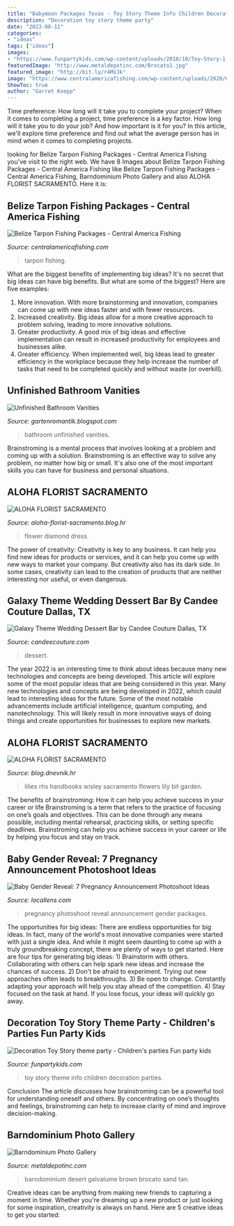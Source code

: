 ```yaml
---
title: "Babymoon Packages Texas - Toy Story Theme Info Children Decoration Parties"
description: "Decoration toy story theme party"
date: "2023-08-11"
categories:
- "ideas"
tags: ["ideas"]
images:
- "https://www.funpartykids.com/wp-content/uploads/2018/10/Toy-Story-1-2016-1.jpg"
featuredImage: "http://www.metaldepotinc.com/Brocato1.jpg"
featured_image: "http://bit.ly/r4MVJk"
image: "https://www.centralamericafishing.com/wp-content/uploads/2020/09/904506_563017060385030_417970945_o-1024x683.jpg"
ShowToc: true
author: "Garret Koepp"
---
```



Time preference: How long will it take you to complete your project?
When it comes to completing a project, time preference is a key factor. How long will it take you to do your job? And how important is it for you? In this article, we'll explore time preference and find out what the average person has in mind when it comes to completing projects.

	

		
looking for Belize Tarpon Fishing Packages - Central America Fishing you've visit to the right web. We have 8 Images about Belize Tarpon Fishing Packages - Central America Fishing like Belize Tarpon Fishing Packages - Central America Fishing, Barndominium Photo Gallery and also ALOHA FLORIST SACRAMENTO. Here it is:
		
    
## Belize Tarpon Fishing Packages - Central America Fishing

<img loading=lazy src="https://www.centralamericafishing.com/wp-content/uploads/2020/09/904506_563017060385030_417970945_o-1024x683.jpg" onerror="this.onerror=null;this.src='https://tse3.mm.bing.net/th?id=OIP.2JhiOhiHfLrABD9b37gzRQHaE8&amp;pid=15.1';" alt="Belize Tarpon Fishing Packages - Central America Fishing">

_Source: centralamericafishing.com_

>tarpon fishing. 

	

What are the biggest benefits of implementing big ideas?
It's no secret that big ideas can have big benefits. But what are some of the biggest? Here are five examples: 
1. More innovation. With more brainstorming and innovation, companies can come up with new ideas faster and with fewer resources. 
2. Increased creativity. Big ideas allow for a more creative approach to problem solving, leading to more innovative solutions. 
3. Greater productivity. A good mix of big ideas and effective implementation can result in increased productivity for employees and businesses alike. 
4. Greater efficiency. When implemented well, big Ideas lead to greater efficiency in the workplace because they help increase the number of tasks that need to be completed quickly and without waste (or overkill).

    
## Unfinished Bathroom Vanities

<img loading=lazy src="https://3.bp.blogspot.com/-RAqPE__4isA/WhJxRG3akAI/AAAAAAAABAw/EcOSrgqTOo0e45e4hAtEHuAJsd2yHGmAwCLcBGAs/s1600/unfinished-bathroom-vanities-lowes.jpg" onerror="this.onerror=null;this.src='https://tse2.mm.bing.net/th?id=OIP.1uWgKl4_j4Ee5li0_WSShQHaIH&amp;pid=15.1';" alt="Unfinished Bathroom Vanities">

_Source: gartenromantik.blogspot.com_

>bathroom unfinished vanities. 

	

Brainstroming is a mental process that involves looking at a problem and coming up with a solution. Brainstroming is an effective way to solve any problem, no matter how big or small. It's also one of the most important skills you can have for business and personal situations.

    
## ALOHA FLORIST SACRAMENTO

<img loading=lazy src="http://bit.ly/r4MVJk" onerror="this.onerror=null;this.src='https://tse4.mm.bing.net/th?id=OIP.VvdVlf0nPR-GOk8ZFaTKBgAAAA&amp;pid=15.1';" alt="ALOHA FLORIST SACRAMENTO">

_Source: aloha-florist-sacramento.blog.hr_

>flower diamond dress. 

	

The power of creativity:
Creativity is key to any business. It can help you find new ideas for products or services, and it can help you come up with new ways to market your company. But creativity also has its dark side. In some cases, creativity can lead to the creation of products that are neither interesting nor useful, or even dangerous.

    
## Galaxy Theme Wedding Dessert Bar By Candee Couture Dallas, TX

<img loading=lazy src="https://candeecouture.com/wp-content/uploads/2018/04/galaxy1.jpg" onerror="this.onerror=null;this.src='https://tse2.mm.bing.net/th?id=OIP.ioYgOKWEyKTX0a-dHCNUigHaE8&amp;pid=15.1';" alt="Galaxy Theme Wedding Dessert Bar by Candee Couture Dallas, TX">

_Source: candeecouture.com_

>dessert. 

	

The year 2022 is an interesting time to think about ideas because many new technologies and concepts are being developed. This article will explore some of the most popular ideas that are being considered in this year.
Many new technologies and concepts are being developed in 2022, which could lead to interesting ideas for the future. Some of the most notable advancements include artificial intelligence, quantum computing, and nanotechnology. This will likely result in more innovative ways of doing things and create opportunities for businesses to explore new markets.

    
## ALOHA FLORIST SACRAMENTO

<img loading=lazy src="http://bit.ly/oJuiZQ" onerror="this.onerror=null;this.src='https://tse1.mm.bing.net/th?id=OIP.zxmN_UeBW7vqy7BlX-eg4wAAAA&amp;pid=15.1';" alt="ALOHA FLORIST SACRAMENTO">

_Source: blog.dnevnik.hr_

>lilies rhs handbooks wisley sacramento flowers lily bit garden. 

	

The benefits of brainstroming: How it can help you achieve success in your career or life
Brainstroming is a term that refers to the practice of focusing on one’s goals and objectives. This can be done through any means possible, including mental rehearsal, practicing skills, or setting specific deadlines. Brainstroming can help you achieve success in your career or life by helping you focus and stay on track.

    
## Baby Gender Reveal: 7 Pregnancy Announcement Photoshoot Ideas

<img loading=lazy src="https://locallens.com/wp-content/uploads/2018/12/Nassau_photographer_babyannouncement_0009.jpg" onerror="this.onerror=null;this.src='https://tse4.mm.bing.net/th?id=OIP.vMZmJZQeqotcGTg8RMMhfgHaKf&amp;pid=15.1';" alt="Baby Gender Reveal: 7 Pregnancy Announcement Photoshoot Ideas">

_Source: locallens.com_

>pregnancy photoshoot reveal announcement gender packages. 

	

The opportunities for big ideas:
There are endless opportunities for big ideas. In fact, many of the world's most innovative companies were started with just a single idea. And while it might seem daunting to come up with a truly groundbreaking concept, there are plenty of ways to get started. Here are four tips for generating big ideas: 1) Brainstorm with others. Collaborating with others can help spark new ideas and increase the chances of success. 2) Don't be afraid to experiment. Trying out new approaches often leads to breakthroughs. 3) Be open to change. Constantly adapting your approach will help you stay ahead of the competition. 4) Stay focused on the task at hand. If you lose focus, your ideas will quickly go away.

    
## Decoration Toy Story Theme Party - Children&#039;s Parties Fun Party Kids

<img loading=lazy src="https://www.funpartykids.com/wp-content/uploads/2018/10/Toy-Story-1-2016-1.jpg" onerror="this.onerror=null;this.src='https://tse3.mm.bing.net/th?id=OIP.QYVtqru_fZzs7ygnmWF8BwHaHM&amp;pid=15.1';" alt="Decoration Toy Story theme party - Children&#039;s parties Fun party kids">

_Source: funpartykids.com_

>toy story theme info children decoration parties. 

	

Conclusion
The article discusses how brainstroming can be a powerful tool for understanding oneself and others. By concentrating on one’s thoughts and feelings, brainstroming can help to increase clarity of mind and improve decision-making.

    
## Barndominium Photo Gallery

<img loading=lazy src="http://www.metaldepotinc.com/Brocato1.jpg" onerror="this.onerror=null;this.src='https://tse2.mm.bing.net/th?id=OIP.rMdmy10NqILQoUgn3k3RXwHaEM&amp;pid=15.1';" alt="Barndominium Photo Gallery">

_Source: metaldepotinc.com_

>barndominium desert galvalume brown brocato sand tan. 

	

Creative ideas can be anything from making new friends to capturing a moment in time. Whether you're dreaming up a new product or just looking for some inspiration, creativity is always on hand. Here are 5 creative ideas to get you started: 

